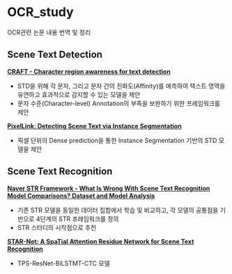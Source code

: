 # OCR_study
OCR관련 논문 내용 번역 및 정리



## Scene Text Detection

[**CRAFT - Character region awareness for text detection**](https://medium.com/@msmapark2/character-region-awareness-for-text-detection-craft-paper-분석-da987b32609c)

* STD을 위해 각 문자, 그리고 문자 간의 친화도(Affinity)를 예측하여 텍스트 영역을 유연하고 효과적으로 감지할 수 있는 모델을 제안
* 문자 수준(Character-level) Annotation의 부족을 보완하기 위한 프레임워크를 제안



[**PixelLink: Detecting Scene Text via Instance Segmentation**](./STD/PixelLink.md)

* 픽셀 단위의 Dense prediction을 통한 Instance Segmentation 기반의 STD 모델을 제안



## Scene Text Recognition

[**Naver STR Framework - What Is Wrong With Scene Text Recognition Model Comparisons? Dataset and Model Analysis**](./STR/NAVER_STR_Framework.md)

* 기존 STR 모델을 동일한 데이터 집합에서 학습 및 비교하고, 각 모델의 공통점을 기반으로 4단계의 STR 프레임워크를 정의
* STR 스터디의 시작점으로 추천



[**STAR-Net: A SpaTial Attention Residue Network for Scene Text Recognition**](./STR/STAR-Net.md)

* TPS-ResNet-BiLSTMT-CTC 모델